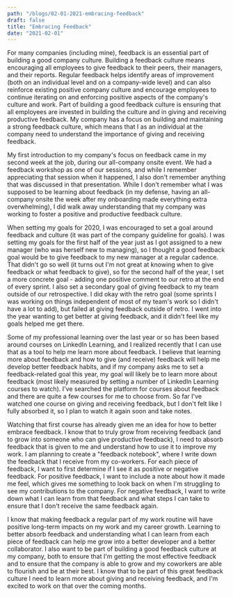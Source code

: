 ```yaml
---
path: "/blogs/02-01-2021-embracing-feedback"
draft: false
title: "Embracing Feedback"
date: "2021-02-01"
---
```


For many companies (including mine), feedback is an essential part of building a good company culture. Building a feedback culture means encouraging all employees to give feedback to their peers, their managers, and their reports. Regular feedback helps identify areas of improvement (both on an individual level and on a company-wide level) and can also reinforce existing positive company culture and encourage employees to continue iterating on and enforcing positive aspects of the company's culture and work. Part of building a good feedback culture is ensuring that all employees are invested in building the culture and in giving and receiving productive feedback. My company has a focus on building and maintaining a strong feedback culture, which means that I as an individual at the company need to understand the importance of giving and receiving feedback.

My first introduction to my company's focus on feedback came in my second week at the job, during our all-company onsite event. We had a feedback workshop as one of our sessions, and while I remember appreciating that session when it happened, I also don't remember anything that was discussed in that presentation. While I don't remember what I was supposed to be learning about feedback (in my defense, having an all-company onsite the week after my onboarding made everything extra overwhelming), I did walk away understanding that my company was working to foster a positive and productive feedback culture.

When setting my goals for 2020, I was encouraged to set a goal around feedback and culture (it was part of the company guideline for goals). I was setting my goals for the first half of the year just as I got assigned to a new manager (who was herself new to managing), so I thought a good feedback goal would be to give feedback to my new manager at a regular cadence. That didn't go so well (it turns out I'm not great at knowing when to give feedback or what feedback to give), so for the second half of the year, I set a more concrete goal - adding one positive comment to our retro at the end of every sprint. I also set a secondary goal of giving feedback to my team outside of our retrospective. I did okay with the retro goal (some sprints I was working on things independent of most of my team's work so I didn't have a lot to add), but failed at giving feedback outside of retro. I went into the year wanting to get better at giving feedback, and it didn't feel like my goals helped me get there.

Some of my professional learning over the last year or so has been based around courses on LinkedIn Learning, and I realized recently that I can use that as a tool to help me learn more about feedback. I believe that learning more about feedback and how to give (and receive) feedback will help me develop better feedback habits, and if my company asks me to set a feedback-related goal this year, my goal will likely be to learn more about feedback (most likely measured by setting a number of LinkedIn Learning courses to watch). I've searched the platform for courses about feedback and there are quite a few courses for me to choose from. So far I've watched one course on giving and receiving feedback, but I don't felt like I fully absorbed it, so I plan to watch it again soon and take notes.

Watching that first course has already given me an idea for how to better embrace feedback. I know that to truly grow from receiving feedback (and to grow into someone who can give productive feedback), I need to absorb feedback that is given to me and understand how to use it to improve my work. I am planning to create a "feedback notebook", where I write down the feedback that I receive from my co-workers. For each piece of feedback, I want to first determine if I see it as positive or negative feedback. For positive feedback, I want to include a note about how it made me feel, which gives me something to look back on when I'm struggling to see my contributions to the company. For negative feedback, I want to write down what I can learn from that feedback and what steps I can take to ensure that I don't receive the same feedback again.

I know that making feedback a regular part of my work routine will have positive long-term impacts on my work and my career growth. Learning to better absorb feedback and understanding what I can learn from each piece of feedback can help me grow into a better developer and a better collaborator. I also want to be part of building a good feedback culture at my company, both to ensure that I'm getting the most effective feedback and to ensure that the company is able to grow and my coworkers are able to flourish and be at their best. I know that to be part of this great feedback culture I need to learn more about giving and receiving feedback, and I'm excited to work on that over the coming months.
